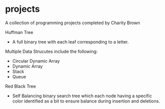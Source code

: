 # projects
A collection of programming projects completed by Charity Brown

Huffman Tree
- A full binary tree with each leaf corresponding to a letter.

Multiple Data Strucutes include the following:

- Circular Dynamic Array
- Dynamic Array
- Stack
- Queue

Red Black Tree

- Self Balancing binary search tree which each node having a specific color identified as a bit to ensure balance during insertion and deletions.
